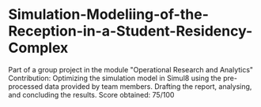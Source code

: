 # Simulation-Modeliing-of-the-Reception-in-a-Student-Residency-Complex

Part of a group project in the module "Operational Research and Analytics"
Contribution: Optimizing the simulation model in Simul8 using the pre-processed data provided by team members. Drafting the report, analysing, and concluding the results.
Score obtained: 75/100
